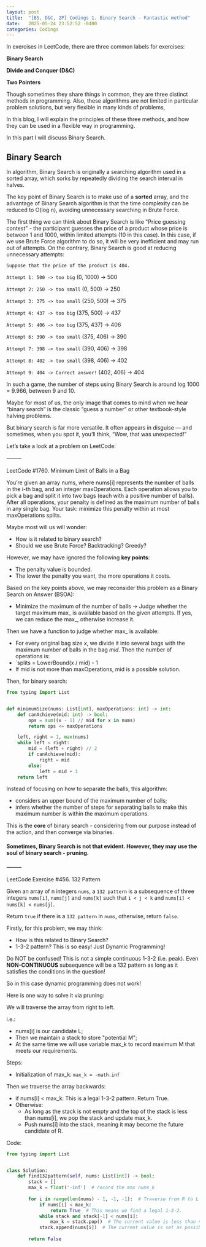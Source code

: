 ```yaml
---
layout: post
title:  "[BS, D&C, 2P] Codings 1. Binary Search - Fantastic method"
date:   2025-05-24 23:52:52 -0400
categories: Codings
---
```



In exercises in LeetCode, there are three common labels for exercises:

**Binary Search**

**Divide and Conquer (D&C)**

**Two Pointers**

Though sometimes they share things in common, they are three distinct methods in programming.
Also, these algorithms are not limited in particular problem solutions, but very flexible in many kinds of problems,

In this blog, I will explain the principles of these three methods, and how they can be used in a flexible way
in programming.

In this part I will discuss Binary Search.

## Binary Search

In algorithm, Binary Search is originally a searching algorithm used in a sorted array,
which sorks by repeatedly dividing the search interval in halves.

The key point of Binary Search is to make use of a **sorted** array,
and the advantage of Binary Search algorithm is that the time complexity can
be reduced to O(log n), avoiding unnecessary searching in Brute Force.

The first thing we can think about Binary Search is like "Price guessing contest" - the
participant guesses the price of a product whose price is between 1 and 1000, within limited attempts (10 in this case).
In this case, if we use Brute Force algorithm to do so, it will be very inefficient and may run out of attempts.
On the contrary, Binary Search is good at reducing unnecessary attempts:

`Suppose that the price of the product is 404.`

`Attempt 1: 500 -> too big` (0, 1000) -> 500

`Attempt 2: 250 -> too small` (0, 500) -> 250

`Attempt 3: 375 -> too small` (250, 500) -> 375

`Attempt 4: 437 -> too big` (375, 500) -> 437

`Attempt 5: 406 -> too big` (375, 437) -> 406

`Attempt 6: 390 -> too small` (375, 406) -> 390

`Attempt 7: 398 -> too small` (390, 406) -> 398

`Attempt 8: 402 -> too small` (398, 406) -> 402

`Attempt 9: 404 -> Correct answer!` (402, 406) -> 404

In such a game, the number of steps using Binary Search is around log 1000 = 9.966, between 9 and 10.

Maybe for most of us, the only image that comes to mind when we hear “binary search” is the classic “guess a number” or other textbook-style halving problems.

But binary search is far more versatile. It often appears in disguise — and sometimes, when you spot it, you’ll think, “Wow, that was unexpected!”

Let’s take a look at a problem on LeetCode:

⸻

LeetCode #1760. Minimum Limit of Balls in a Bag

You’re given an array nums, where nums[i] represents the number of balls in the i-th bag, and an integer maxOperations.
Each operation allows you to pick a bag and split it into two bags (each with a positive number of balls).
After all operations, your penalty is defined as the maximum number of balls in any single bag.
Your task: minimize this penalty within at most maxOperations splits.

Maybe most will us will wonder:

- How is it related to binary search?
- Should we use Brute Force? Backtracking? Greedy?

However, we may have ignored the following **key points**:

- The penalty value is bounded.
- The lower the penalty you want, the more operations it costs.

Based on the key points above, we may reconsider this problem as a Binary Search on Answer (BSOA):

- Minimize the maximum of the number of balls -> Judge whether the target maximum max_ is available based on the given attempts. If yes, we can reduce the max_, otherwise increase it.

Then we have a function to judge whether max_ is available:
- For every original bag size _x_, we divide it into several bags with the maximum number of balls in the bag _mid_. Then the number of operations is:
- `splits = LowerBound(x / mid) - 1
- If mid is not more than maxOperations, mid is a possible solution.

Then, for binary search:

```python
from typing import List


def minimumSize(nums: List[int], maxOperations: int) -> int:
    def canAchieve(mid: int) -> bool:
        ops = sum((x - 1) // mid for x in nums)
        return ops <= maxOperations

    left, right = 1, max(nums)
    while left < right:
        mid = (left + right) // 2
        if canAchieve(mid):
            right = mid
        else:
            left = mid + 1
    return left

```

Instead of focusing on how to separate the balls, this algorithm:
- considers an upper bound of the maximum number of balls;
- infers whether the number of steps for separating balls to make this maximum number is within the maximum operations.

This is the **core** of binary search - considering from our purpose instead of the action, and then converge via binaries.


#### Sometimes, Binary Search is not that evident. However, they may use the soul of binary search - pruning.

⸻


LeetCode Exercise #456. 132 Pattern

Given an array of n integers `nums`, a `132 pattern` is a subsequence of three integers `nums[i]`, `nums[j]` and `nums[k]` 
such that `i < j < k` and `nums[i] < nums[k] < nums[j]`.

Return `true` if there is a `132 pattern` in `nums`, otherwise, return `false`.

Firstly, for this problem, we may think:

- How is this related to Binary Search?
- 1-3-2 pattern? This is so easy! Just Dynamic Programming!

Do NOT be confused! This is not a simple continuous 1-3-2 (i.e. peak). Even **NON-CONTINUOUS** subsequence will be a 132 pattern
as long as it satisfies the conditions in the question!

So in this case dynamic programming does not work!

Here is one way to solve it via pruning:

We will traverse the array from right to left.

i.e.:
- nums[i] is our candidate L;
- Then we maintain a stack to store "potential M";
- At the same time we will use variable max_k to record maximum M that meets our requirements.


Steps:

- Initialization of max_k: 
`max_k = -math.inf`

Then we traverse the array backwards:
- if nums[i] < max_k: This is a legal 1-3-2 pattern. Return True.
- Otherwise:
  - As long as the stack is not empty and the top of the stack is less than nums[i], we pop the stack and update max_k.
  - Push nums[i] into the stack, meaning it may become the future candidate of R.

Code:

```python
from typing import List


class Solution:
    def find132pattern(self, nums: List[int]) -> bool:
        stack = []
        max_k = float('-inf')  # record the max nums_k
        
        for i in range(len(nums) - 1, -1, -1):  # Traverse from R to L
            if nums[i] < max_k:
                return True  # This means we find a legal 1-3-2.
            while stack and stack[-1] < nums[i]:
                max_k = stack.pop()  # The current value is less than nums[i], may become nums[k]
            stack.append(nums[i])  # The current value is set as possible nums[j]
        
        return False

```
 




